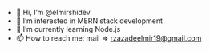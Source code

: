 - 👋 Hi, I’m @elmirshidev
- 👀 I’m interested in MERN stack development
- 🌱 I’m currently learning Node.js
- 📫 How to reach me: mail => rzazadeelmir19@gmail.com 

